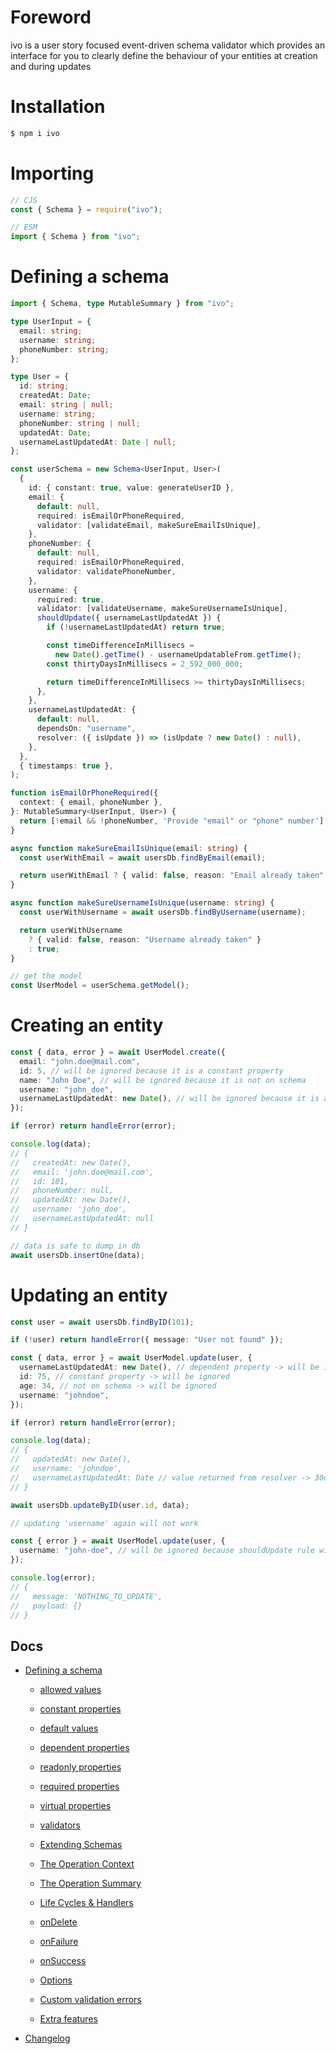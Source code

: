 # Foreword

ivo is a user story focused event-driven schema validator which provides an interface for you to clearly define the behaviour of your entities at creation and during updates

# Installation

```bash
$ npm i ivo
```

# Importing

```js
// CJS
const { Schema } = require("ivo");

// ESM
import { Schema } from "ivo";
```

# Defining a schema

```ts
import { Schema, type MutableSummary } from "ivo";

type UserInput = {
  email: string;
  username: string;
  phoneNumber: string;
};

type User = {
  id: string;
  createdAt: Date;
  email: string | null;
  username: string;
  phoneNumber: string | null;
  updatedAt: Date;
  usernameLastUpdatedAt: Date | null;
};

const userSchema = new Schema<UserInput, User>(
  {
    id: { constant: true, value: generateUserID },
    email: {
      default: null,
      required: isEmailOrPhoneRequired,
      validator: [validateEmail, makeSureEmailIsUnique],
    },
    phoneNumber: {
      default: null,
      required: isEmailOrPhoneRequired,
      validator: validatePhoneNumber,
    },
    username: {
      required: true,
      validator: [validateUsername, makeSureUsernameIsUnique],
      shouldUpdate({ usernameLastUpdatedAt }) {
        if (!usernameLastUpdatedAt) return true;

        const timeDifferenceInMillisecs =
          new Date().getTime() - usernameUpdatableFrom.getTime();
        const thirtyDaysInMillisecs = 2_592_000_000;

        return timeDifferenceInMillisecs >= thirtyDaysInMillisecs;
      },
    },
    usernameLastUpdatedAt: {
      default: null,
      dependsOn: "username",
      resolver: ({ isUpdate }) => (isUpdate ? new Date() : null),
    },
  },
  { timestamps: true },
);

function isEmailOrPhoneRequired({
  context: { email, phoneNumber },
}: MutableSummary<UserInput, User>) {
  return [!email && !phoneNumber, 'Provide "email" or "phone" number'] as const;
}

async function makeSureEmailIsUnique(email: string) {
  const userWithEmail = await usersDb.findByEmail(email);

  return userWithEmail ? { valid: false, reason: "Email already taken" } : true;
}

async function makeSureUsernameIsUnique(username: string) {
  const userWithUsername = await usersDb.findByUsername(username);

  return userWithUsername
    ? { valid: false, reason: "Username already taken" }
    : true;
}

// get the model
const UserModel = userSchema.getModel();
```

# Creating an entity

```ts
const { data, error } = await UserModel.create({
  email: "john.doe@mail.com",
  id: 5, // will be ignored because it is a constant property
  name: "John Doe", // will be ignored because it is not on schema
  username: "john_doe",
  usernameLastUpdatedAt: new Date(), // will be ignored because it is a dependent property
});

if (error) return handleError(error);

console.log(data);
// {
//   createdAt: new Date(),
//   email: 'john.doe@mail.com',
//   id: 101,
//   phoneNumber: null,
//   updatedAt: new Date(),
//   username: 'john_doe',
//   usernameLastUpdatedAt: null
// }

// data is safe to dump in db
await usersDb.insertOne(data);
```

# Updating an entity

```ts
const user = await usersDb.findByID(101);

if (!user) return handleError({ message: "User not found" });

const { data, error } = await UserModel.update(user, {
  usernameLastUpdatedAt: new Date(), // dependent property -> will be ignored
  id: 75, // constant property -> will be ignored
  age: 34, // not on schema -> will be ignored
  username: "johndoe",
});

if (error) return handleError(error);

console.log(data);
// {
//   updatedAt: new Date(),
//   username: 'johndoe',
//   usernameLastUpdatedAt: Date // value returned from resolver -> 30days from now
// }

await usersDb.updateByID(user.id, data);
```

```ts
// updating 'username' again will not work

const { error } = await UserModel.update(user, {
  username: "john-doe", // will be ignored because shouldUpdate rule will return false
});

console.log(error);
// {
//   message: 'NOTHING_TO_UPDATE',
//   payload: {}
// }
```

## Docs

- [Defining a schema](./docs/v1.6.0/index.md#defining-a-schema)

  - [allowed values](./docs/v1.6.0/definitions/allowed-values.md#allowed-values)
  - [constant properties](./docs/v1.6.0/definitions/constants.md#constant-properties)
  - [default values](./docs/v1.6.0/definitions/defaults.md#default-values)
  - [dependent properties](./docs/v1.6.0/definitions/dependents.md#dependent-properties)
  - [readonly properties](./docs/v1.6.0/definitions/readonly.md#readonly-properties)
  - [required properties](./docs/v1.6.0/definitions/required.md#required-properties)
  - [virtual properties](./docs/v1.6.0/definitions/virtuals.md#virtual-properties)
  - [validators](./docs/v1.6.0/validators.md#validators)
  - [Extending Schemas](./docs/v1.6.0/definitions/extend-schemas.md#extending-schemas)
  - [The Operation Context](./docs/v1.6.0/life-cycles.md#the-operation-contextt)
  - [The Operation Summary](./docs/v1.6.0/life-cycles.md#the-operation-summary)
  - [Life Cycles & Handlers](./docs/v1.6.0/life-cycles.md#life-cycle-listeners)

  - [onDelete](./docs/v1.6.0/life-cycles.md#ondelete)
  - [onFailure](./docs/v1.6.0/life-cycles.md#onfailure)
  - [onSuccess](./docs/v1.6.0/life-cycles.md#onsuccess)

  - [Options](./docs/v1.6.0/index.md#options)
  - [Custom validation errors](./docs/v1.6.0/index.md#errortool)
  - [Extra features](./docs/v1.6.0/life-cycles.md#context-options)

- [Changelog](./docs/CHANGELOG.md#changelog)
